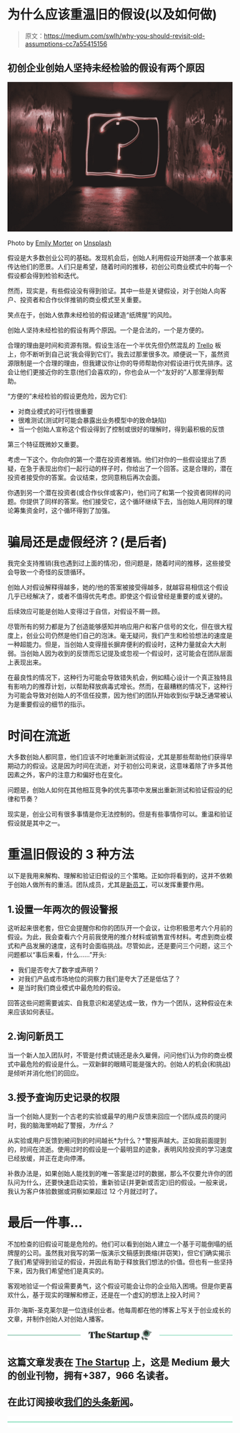 # 为什么应该重温旧的假设(以及如何做)

> 原文：<https://medium.com/swlh/why-you-should-revisit-old-assumptions-cc7a55415156>

## 初创企业创始人坚持未经检验的假设有两个原因

[![](img/beba22227dbc23e599f0e193fd01e80d.png)](http://eepurl.com/drIF7r)

Photo by [Emily Morter](https://unsplash.com/photos/8xAA0f9yQnE?utm_source=unsplash&utm_medium=referral&utm_content=creditCopyText) on [Unsplash](https://unsplash.com/search/photos/question?utm_source=unsplash&utm_medium=referral&utm_content=creditCopyText)

假设是大多数创业公司的基础。发现机会后，创始人利用假设开始拼凑一个故事来传达他们的愿景。人们只是希望，随着时间的推移，初创公司商业模式中的每一个假设都会得到检验和迭代。

然而，现实是，有些假设没有得到验证。其中一些是关键假设，对于创始人向客户、投资者和合作伙伴推销的商业模式至关重要。

笑点在于，创始人依靠未经检验的假设建造“纸牌屋”的风险。

创始人坚持未经检验的假设有两个原因。一个是合法的，一个是方便的。

合理的理由是时间和资源有限。假设生活在一个半优先但仍然混乱的 [Trello](https://trello.com/philhsc/recommend) 板上，你不断听到自己说‘我会得到它们’。我去过那里很多次。顺便说一下，虽然资源限制是一个合理的理由，但我建议你让你的导师帮助你对假设进行优先排序。这会让他们更接近你的生意(他们会喜欢的)，你也会从一个“友好的”人那里得到帮助。

“方便的”未经检验的假设更危险，因为它们:

*   对商业模式的可行性很重要
*   很难测试(测试时可能会暴露出业务模型中的致命缺陷)
*   当一个创始人宣称这个假设得到了控制或很好的理解时，得到最积极的反馈

第三个特征既微妙又重要。

考虑一下这个。你向你的第一个潜在投资者推销。他们对你的一些假设提出了质疑，在急于表现出你们一起行动的样子时，你给出了一个回答。这是合理的，潜在投资者接受你的答案。会议结束，您同意稍后再次会面。

你遇到另一个潜在投资者(或合作伙伴或客户)，他们问了和第一个投资者同样的问题。你提供了同样的答案。他们接受它，这个循环继续下去，当创始人用同样的理论筹集资金时，这个循环得到了加强。

# 骗局还是虚假经济？(是后者)

我完全支持推销(我也遇到过上面的情况)，但问题是，随着时间的推移，这些接受会导致一个奇怪的反馈循环。

创始人对假设解释得越多，她的/他的答案被接受得越多，就越容易相信这个假设几乎已经解决了，或者不值得优先考虑。即使这个假设曾经是重要的或关键的。

后续效应可能是创始人变得过于自信，对假设不屑一顾。

尽管所有的努力都是为了创造能够感知并响应用户和客户信号的文化，但在很大程度上，创业公司仍然是他们自己的泡沫。毫无疑问，我们产生和检验想法的速度是一种超能力。但是，当创始人变得擅长摒弃便利的假设时，这种力量就会大大削弱。当创始人因为收到的反馈而忘记提及或忽视一个假设时，这可能会在团队层面上表现出来。

在最良性的情况下，这种行为可能会导致错失机会，例如精心设计一个真正独特且有影响力的推荐计划，以帮助释放病毒式增长。然而，在最糟糕的情况下，这种行为可能会导致对创始人的不信任投票，因为他们的团队开始收到似乎缺乏通常被认为是重要假设的细节的指示。

# 时间在流逝

大多数创始人都同意，他们应该不时地重新测试假设，尤其是那些帮助他们获得早期动力的假设。这是因为时间在流逝，对于初创公司来说，这意味着除了许多其他因素之外，客户的注意力和偏好也在变化。

问题是，创始人如何在其他相互竞争的优先事项中发展出重新测试和验证假设的纪律和节奏？

现实是，创业公司有很多事情是你无法控制的。但是有些事情你可以。重温和验证假设就是其中之一。

# 重温旧假设的 3 种方法

以下是我用来解构、理解和验证旧假设的三个策略。正如你将看到的，这并不依赖于创始人做所有的重活。团队成员，尤其是[新员工](https://philhsc.com/the-right-way-to-shock-new-hires/)，可以发挥重要作用。

## 1.设置一年两次的假设警报

这听起来很老套，但它会提醒你和你的团队开一个会议，让你积极思考六个月前的假设。为此，我会查看六个月前我使用的推介材料或销售宣传材料。考虑到商业模式和产品发展的速度，这有时会面临挑战。尽管如此，还是要问三个问题，这三个问题都以“事后来看，什么……”开头:

*   我们是否夸大了数字或声明？
*   对我们产品或市场地位的洞察力我们是夸大了还是低估了？
*   是当时我们商业模式中最危险的假设。

回答这些问题需要诚实、自我意识和渴望达成一致，作为一个团队，这种假设在未来应该如何表征。

## 2.询问新员工

当一个新人加入团队时，不管是付费试镜还是永久雇佣，问问他们认为你的商业模式中最危险的假设是什么。一双新鲜的眼睛可能是强大的。创始人的机会(和挑战)是倾听并消化他们的回应。

## 3.授予查询历史记录的权限

当一个创始人提到一个古老的实验或最早的用户反馈来回应一个团队成员的提问时，我的脑海里响起了警报，*为什么？*

从实验或用户反馈到被问到的时间越长*为什么？*警报声越大。正如我前面提到的，时间在流逝。使用过时的假设是一个最明显的迹象，表明风险投资的学习速度已经放缓，并正在走向停滞。

补救办法是，如果创始人能找到的唯一答案是过时的数据，那么不仅要允许你的团队问为什么，还要快速启动实验，重新验证(并更新或否定)旧的假设。一般来说，我认为客户体验数据或洞察如果超过 12 个月就过时了。

# 最后一件事…

不加检查的旧假设可能是危险的。他们可以看到创始人建立一个基于可能倒塌的纸牌屋的公司。虽然我对我写的第一版演示文稿感到畏缩(并窃笑)，但它们确实揭示了我们希望得到验证的假设，并因此有助于释放我们想法的价值。但也有一些坚持下来，因为我们希望他们是真实的。

客观地验证一个假设需要勇气，这个假设可能会让你的企业陷入困境。但是你更喜欢什么，基于现实的理解和修正，还是在一个虚幻的想法上投入时间？

菲尔·海斯-圣克莱尔是一位连续创业者。他每周都在他的博客上写关于创业成长的文章，并制作创始人对创始人播客。

[![](img/308a8d84fb9b2fab43d66c117fcc4bb4.png)](https://medium.com/swlh)

## 这篇文章发表在 [The Startup](https://medium.com/swlh) 上，这是 Medium 最大的创业刊物，拥有+387，966 名读者。

## 在此订阅接收[我们的头条新闻](http://growthsupply.com/the-startup-newsletter/)。

[![](img/b0164736ea17a63403e660de5dedf91a.png)](https://medium.com/swlh)